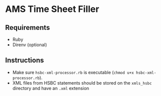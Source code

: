 # AMS Time Sheet Filler

## Requirements

* Ruby
* Direnv (optional)

## Instructions

* Make sure `hsbc-xml-processor.rb` is executable (`chmod u+x hsbc-xml-processor.rb`).
* XML files from HSBC statements should be stored on the `xmls_hsbc` directory and have an `.xml` extension
